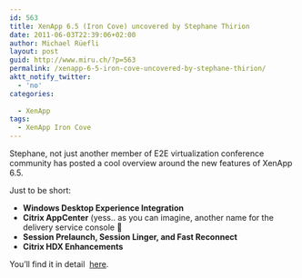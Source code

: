 ```yaml
---
id: 563
title: XenApp 6.5 (Iron Cove) uncovered by Stephane Thirion
date: 2011-06-03T22:39:06+02:00
author: Michael Rüefli
layout: post
guid: http://www.miru.ch/?p=563
permalink: /xenapp-6-5-iron-cove-uncovered-by-stephane-thirion/
aktt_notify_twitter:
  - 'no'
categories:
  
  - XenApp
tags:
  - XenApp Iron Cove
---
```

Stephane, not just another member of E2E virtualization conference community has posted a cool overview around the new features of XenApp 6.5.

Just to be short:

  * **Windows Desktop Experience Integration**
  * **Citrix AppCenter** (yess.. as you can imagine, another name for the delivery service console 🙂
  * **Session Prelaunch, Session Linger, and Fast Reconnect**
  * **Citrix HDX Enhancements**

You&#8217;ll find it in detail  <a href="http://www.archy.net/2011/05/31/2011/05/31/citrix-xenapp-iron-cove-6-5-tech-preview-part-1/" target="_blank">here</a>.